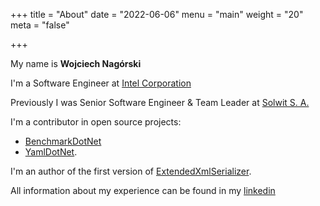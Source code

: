 +++
title = "About"
date = "2022-06-06"
menu = "main"
weight = "20"
meta = "false"

+++

My name is **Wojciech Nagórski**

I'm a Software Engineer at [Intel Corporation](https://www.intel.com/)

Previously I was Senior Software Engineer & Team Leader at [Solwit S. A.](https://www.solwit.com)

I'm a contributor in open source projects:

* [BenchmarkDotNet](https://github.com/dotnet/BenchmarkDotNet) 
* [YamlDotNet](https://github.com/aaubry/YamlDotNet).

I'm an author of the first version of [ExtendedXmlSerializer](https://github.com/wojtpl2/ExtendedXmlSerializer). 

All information about my experience can be found in my [linkedin](https://www.linkedin.com/in/wojciech-nag%C3%B3rski-a3420493/)

